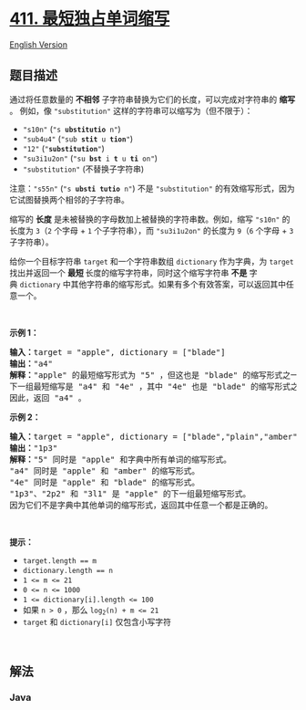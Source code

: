 # [411. 最短独占单词缩写](https://leetcode.cn/problems/minimum-unique-word-abbreviation)

[English Version](/solution/0400-0499/0411.Minimum%20Unique%20Word%20Abbreviation/README_EN.md)

## 题目描述

<p>通过将任意数量的 <strong>不相邻</strong> 子字符串替换为它们的长度，可以完成对字符串的 <strong>缩写</strong> 。 例如，像 <code>"substitution"</code> 这样的字符串可以缩写为（但不限于）：</p>

<ul>
	<li><code>"s10n"</code> (<code>"s <strong>ubstitutio</strong> n"</code>)</li>
	<li><code>"sub4u4"</code> (<code>"sub <strong>stit</strong> u <strong>tion</strong>"</code>)</li>
	<li><code>"12"</code> (<code>"<strong>substitution</strong>"</code>)</li>
	<li><code>"su3i1u2on"</code> (<code>"su <strong>bst</strong> i <strong>t</strong> u <strong>ti</strong> on"</code>)</li>
	<li><code>"substitution"</code> (不替换子字符串)</li>
</ul>

<p>注意：<code>"s55n"</code> (<code>"s <strong>ubsti</strong> <strong>tutio</strong> n"</code>) 不是&nbsp;<code>"substitution"</code> 的有效缩写形式，因为它试图替换两个相邻的子字符串。</p>

<p>缩写的 <strong>长度</strong> 是未被替换的字母数加上被替换的字符串数。例如，缩写 <code>"s10n"</code> 的长度为 <code>3</code>（<code>2</code> 个字母 + <code>1</code> 个子字符串），而 <code>"su3i1u2on"</code> 的长度为 <code>9</code>（<code>6</code> 个字母 + <code>3</code> 子字符串）。</p>

<p>给你一个目标字符串 <code>target</code> 和一个字符串数组 <code>dictionary</code> 作为字典，为<em> </em><code>target</code> 找出并返回一个&nbsp;<strong>最短 </strong>长度的缩写字符串，同时这个缩写字符串 <strong>不是</strong> 字典&nbsp;<code>dictionary</code> 中其他字符串的缩写形式。如果有多个有效答案，可以返回其中任意一个。</p>

<p>&nbsp;</p>

<p><strong>示例 1：</strong></p>

<pre>
<strong>输入：</strong>target = "apple", dictionary = ["blade"]
<strong>输出：</strong>"a4"
<strong>解释：</strong>"apple" 的最短缩写形式为 "5" ，但这也是 "blade" 的缩写形式之一。
下一组最短缩写是 "a4" 和 "4e" ，其中 "4e" 也是 "blade" 的缩写形式之一，而 "a4" 不是。
因此，返回 "a4" 。
</pre>

<p><strong>示例 2：</strong></p>

<pre>
<strong>输入：</strong>target = "apple", dictionary = ["blade","plain","amber"]
<strong>输出：</strong>"1p3"
<strong>解释：</strong>"5" 同时是 "apple" 和字典中所有单词的缩写形式。
"a4" 同时是 "apple" 和 "amber" 的缩写形式。
"4e" 同时是 "apple" 和 "blade" 的缩写形式。
"1p3"、"2p2" 和 "3l1" 是 "apple" 的下一组最短缩写形式。
因为它们不是字典中其他单词的缩写形式，返回其中任意一个都是正确的。
</pre>

<p>&nbsp;</p>

<p><strong>提示：</strong></p>

<ul>
	<li><code>target.length == m</code></li>
	<li><code>dictionary.length == n</code></li>
	<li><code>1 &lt;= m &lt;= 21</code></li>
	<li><code>0 &lt;= n &lt;= 1000</code></li>
	<li><code>1 &lt;= dictionary[i].length&nbsp;&lt;= 100</code></li>
	<li>如果 <code>n &gt; 0</code> ，那么 <code>log<sub>2</sub>(n) + m &lt;= 21</code></li>
	<li><code>target</code>&nbsp;和&nbsp;<code>dictionary[i]</code>&nbsp;仅包含小写字符</li>
</ul>

<p>&nbsp;</p>

## 解法

### **Java**

```java

```
